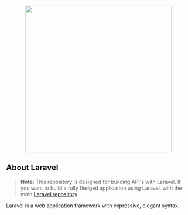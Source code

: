 <p align="center"><a href="https://laravel.com" target="_blank"><img src="https://raw.githubusercontent.com/laravel/art/master/logo-lockup/5%20SVG/2%20CMYK/1%20Full%20Color/laravel-logolockup-cmyk-red.svg" width="400"></a></p>

## About Laravel

> **Note:** This repository is designed for building API's with Laravel. If you want to build a fully fledged application using Laravel, with the main [Laravel repository](https://github.com/laravel/laravel).

Laravel is a web application framework with expressive, elegant syntax.
